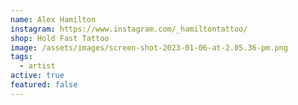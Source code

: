 ```yaml
---
name: Alex Hamilton
instagram: https://www.instagram.com/_hamiltontattoo/
shop: Hold Fast Tattoo
image: /assets/images/screen-shot-2023-01-06-at-2.05.36-pm.png
tags:
  - artist
active: true
featured: false
---
```

